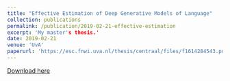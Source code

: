 ```yaml
---
title: "Effective Estimation of Deep Generative Models of Language"
collection: publications
permalink: /publication/2019-02-21-effective-estimation
excerpt: 'My master's thesis.'
date: 2019-02-21
venue: 'UvA'
paperurl: 'https://esc.fnwi.uva.nl/thesis/centraal/files/f1614284543.pdf'
---
```


[Download here](https://esc.fnwi.uva.nl/thesis/centraal/files/f1614284543.pdf)
